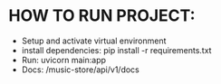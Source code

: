 # HOW TO RUN PROJECT:

- Setup and activate virtual environment
- install dependencies: pip install -r requirements.txt
- Run: uvicorn main:app 
- Docs: /music-store/api/v1/docs